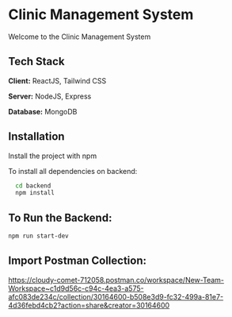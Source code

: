 
# Clinic Management System

Welcome to the Clinic Management System


## Tech Stack

**Client:** ReactJS, Tailwind CSS

**Server:** NodeJS, Express

**Database:** MongoDB


## Installation

Install the project with npm

To install all dependencies on backend:
```bash
  cd backend
  npm install
```

## To Run the Backend:
```bash
npm run start-dev
```
## Import Postman Collection:
https://cloudy-comet-712058.postman.co/workspace/New-Team-Workspace~c1d9d56c-c94c-4ea3-a575-afc083de234c/collection/30164600-b508e3d9-fc32-499a-81e7-4d36febd4cb2?action=share&creator=30164600

